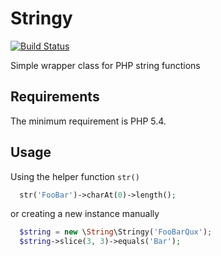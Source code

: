 Stringy
=======
[![Build Status](https://travis-ci.org/nevermnd/stringy.svg?branch=master)](https://travis-ci.org/nevermnd/stringy)

Simple wrapper class for PHP string functions

Requirements
------------
The minimum requirement is PHP 5.4.

Usage
-----
Using the helper function `str()`

```php
  str('FooBar')->charAt(0)->length();
```

or creating a new instance manually

```php
  $string = new \String\Stringy('FooBarQux');
  $string->slice(3, 3)->equals('Bar');
```
